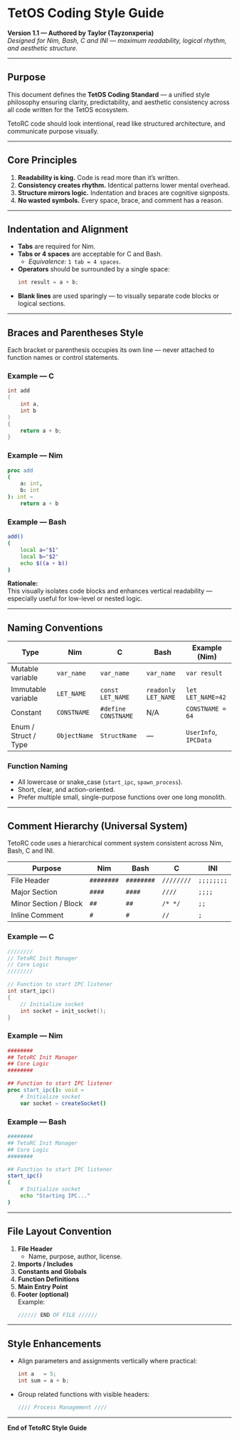 # TetOS Coding Style Guide

**Version 1.1 — Authored by Taylor (Tayzonxperia)**  
*Designed for Nim, Bash, C and INI — maximum readability, logical rhythm, and aesthetic structure.*

---

## Purpose

This document defines the **TetOS Coding Standard** — a unified style philosophy ensuring clarity, predictability, and aesthetic consistency across all code written for the TetOS ecosystem.

TetoRC code should look intentional, read like structured architecture, and communicate purpose visually.

---

## Core Principles

1. **Readability is king.** Code is read more than it’s written.  
2. **Consistency creates rhythm.** Identical patterns lower mental overhead.  
3. **Structure mirrors logic.** Indentation and braces are cognitive signposts.  
4. **No wasted symbols.** Every space, brace, and comment has a reason.

---

## Indentation and Alignment

- **Tabs** are required for Nim.  
- **Tabs or 4 spaces** are acceptable for C and Bash.  
  - *Equivalence:* `1 tab = 4 spaces`.  
- **Operators** should be surrounded by a single space:  
  ```c
  int result = a + b;
  ```
- **Blank lines** are used sparingly — to visually separate code blocks or logical sections.

---

## Braces and Parentheses Style

Each bracket or parenthesis occupies its own line — never attached to function names or control statements.

### Example — C
```c
int add
(
    int a,
    int b
)
{
    return a + b;
}
```

### Example — Nim
```nim
proc add
(
    a: int,
    b: int
): int =
    return a + b
```

### Example — Bash
```bash
add()
(
    local a="$1"
    local b="$2"
    echo $((a + b))
)
```

**Rationale:**  
This visually isolates code blocks and enhances vertical readability — especially useful for low-level or nested logic.

---

## Naming Conventions

| Type | Nim | C | Bash | Example (Nim) |
|------|-----|---|-------|---------------|
| Mutable variable | `var_name` | `var_name` | `var_name` | `var result` |
| Immutable variable | `LET_NAME` | `const LET_NAME` | `readonly LET_NAME` | `let LET_NAME=42` |
| Constant | `CONSTNAME` | `#define CONSTNAME` | N/A | `CONSTNAME = 64` |
| Enum / Struct / Type | `ObjectName` | `StructName` | — | `UserInfo`, `IPCData` |

### Function Naming
- All lowercase or snake_case (`start_ipc`, `spawn_process`).  
- Short, clear, and action-oriented.  
- Prefer multiple small, single-purpose functions over one long monolith.

---

## Comment Hierarchy (Universal System)

TetoRC code uses a hierarchical comment system consistent across Nim, Bash, C and INI.

| Purpose | Nim | Bash | C | INI |
|----------|-----|------|--|------|
| File Header | `########` | `########` | `////////` | `;;;;;;;;`
| Major Section | `####` | `####` | `////` | `;;;;`
| Minor Section / Block | `##` | `##` | `/* */` | `;;`
| Inline Comment | `#` | `#` | `//` | `;`

### Example — C
```c
////////
// TetoRC Init Manager
// Core Logic
////////

// Function to start IPC listener
int start_ipc()
{
    // Initialize socket
    int socket = init_socket();
}
```

### Example — Nim
```nim
########
## TetoRC Init Manager
## Core Logic
########

## Function to start IPC listener
proc start_ipc(): void =
    # Initialize socket
    var socket = createSocket()
```

### Example — Bash
```bash
########
## TetoRC Init Manager
## Core Logic
########

## Function to start IPC listener
start_ipc()
(
    # Initialize socket
    echo "Starting IPC..."
)
```

---

## File Layout Convention

1. **File Header**
   - Name, purpose, author, license.
2. **Imports / Includes**
3. **Constants and Globals**
4. **Function Definitions**
5. **Main Entry Point**
6. **Footer (optional)**  
   Example:
   ```c
   ////// END OF FILE //////
   ```

---

## Style Enhancements

- Align parameters and assignments vertically where practical:
  ```c
  int a   = 5;
  int sum = a + b;
  ```
- Group related functions with visible headers:
  ```c
  //// Process Management ////
  ```

---

**End of TetoRC Style Guide**
````
